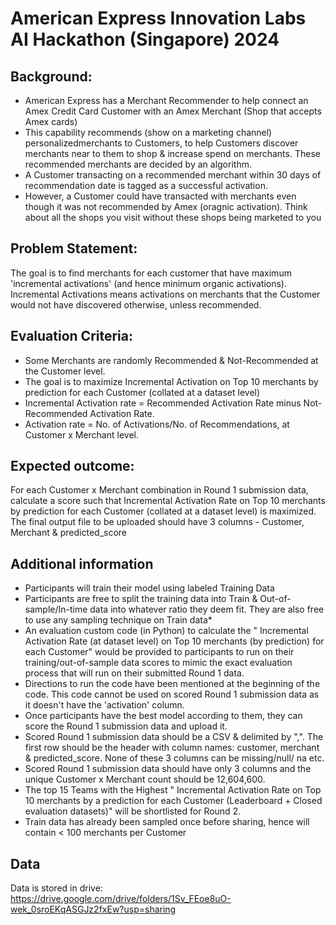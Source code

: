 # American Express Innovation Labs AI Hackathon (Singapore) 2024 
## Background:
- American Express has a Merchant Recommender to help connect an Amex Credit Card Customer with an Amex Merchant (Shop that accepts Amex cards)
- This capability recommends (show on a marketing channel) personalizedmerchants to Customers, to help Customers discover merchants near to them to shop & increase spend on merchants. These recommended merchants are decided by an algorithm.
- A Customer transacting on a recommended merchant within 30 days of recommendation date is tagged as a successful activation.
- However, a Customer could have transacted with merchants even though it was not recommended by Amex (oragnic activation). Think about all the shops you visit without these shops being marketed to you

## Problem Statement:
The goal is to find merchants for each customer that have maximum 'incremental activations' (and hence minimum organic activations). Incremental Activations means activations on merchants that the Customer would not have discovered otherwise, unless recommended.

## Evaluation Criteria:
- Some Merchants are randomly Recommended & Not-Recommended at the Customer level.
- The goal is to maximize Incremental Activation on Top 10 merchants by prediction for each Customer (collated at a dataset level)
- Incremental Activation rate = Recommended Activation Rate minus Not-Recommended Activation Rate.
- Activation rate = No. of Activations/No. of Recommendations, at Customer x Merchant level.

## Expected outcome:
  For each Customer x Merchant combination in Round 1 submission data, calculate a score such that Incremental Activation Rate on Top 10 merchants by prediction for each Customer (collated at a dataset level) is maximized. The final output file to be uploaded should have 3 columns - Customer, Merchant & predicted_score
  

  ## Additional information
- Participants will train their model using labeled Training Data
- Participants are free to split the training data into Train & Out-of-sample/In-time data into whatever ratio they deem fit. They are also free to use any sampling technique on Train data*
- An evaluation custom code (in Python) to calculate the " Incremental Activation Rate (at dataset level) on Top 10 merchants (by prediction) for each Customer" would be provided to participants to run on their training/out-of-sample data scores to mimic the exact evaluation process that will run on their submitted Round 1 data.
- Directions to run the code have been mentioned at the beginning of the code. This code cannot be used on scored Round 1 submission data as it doesn't have the 'activation' column.
- Once participants have the best model according to them, they can score the Round 1 submission data and upload it.
- Scored Round 1 submission data should be a CSV & delimited by ",". The first row should be the header with column names: customer, merchant & predicted_score. None of these 3 columns can be missing/null/ na etc.
- Scored Round 1 submission data should have only 3 columns and the unique Customer x Merchant count should be 12,604,600.
- The top 15 Teams with the Highest " Incremental Activation Rate on Top 10 merchants by a prediction for each Customer (Leaderboard + Closed evaluation datasets)" will be shortlisted for Round 2.
- Train data has already been sampled once before sharing, hence will contain < 100 merchants per Customer


## Data
  Data is stored in drive: https://drive.google.com/drive/folders/1Sv_FEoe8uO-wek_0sroEKqASGJz2fxEw?usp=sharing
